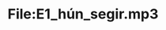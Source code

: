 ---
title: File:E1_hún_segir.mp3
recording of: hún segir
reading speed: slow
speaker: E
license: CC0
---
